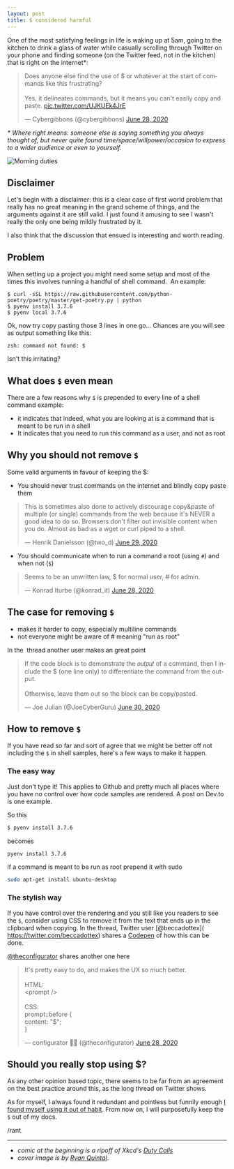 ```yaml
---
layout: post
title: $ considered harmful
---
```


One of the most satisfying feelings in life is waking up at 5am, going to the kitchen to drink a glass of water while casually scrolling through Twitter on your phone and finding someone (on the Twitter feed, not in the kitchen) that is right on the internet*:

<blockquote class="twitter-tweet"><p lang="en" dir="ltr">Does anyone else find the use of $ or whatever at the start of commands like this frustrating?<br><br>Yes, it delineates commands, but it means you can&#39;t easily copy and paste. <a href="https://t.co/UJKUEk4JrE">pic.twitter.com/UJKUEk4JrE</a></p>&mdash; Cybergibbons (@cybergibbons) <a href="https://twitter.com/cybergibbons/status/1277199020268703744?ref_src=twsrc%5Etfw">June 28, 2020</a></blockquote> <script async src="https://platform.twitter.com/widgets.js" charset="utf-8"></script>

_* Where right means: someone else is saying something you always thought of, but never quite found time/space/willpower/occasion to express to a wider audience or even to yourself._

![Morning duties](https://dev-to-uploads.s3.amazonaws.com/i/9hbwbe4ej5shyzw7nand.jpg)

## Disclaimer

Let's begin with a disclaimer: this is a clear case of first world problem that really has no great meaning in the grand scheme of things, and the arguments against it are still valid. I just found it amusing to see I wasn't really the only one being mildly frustrated by it.

I also think that the discussion that ensued is interesting and worth reading.

## Problem

When setting up a project you might need some setup and most of the times this involves running a handful of shell command.  An example:

```
$ curl -sSL https://raw.githubusercontent.com/python-poetry/poetry/master/get-poetry.py | python
$ pyenv install 3.7.6
$ pyenv local 3.7.6
```

Ok, now try copy pasting those 3 lines in one go... Chances are you will see as output something like this:

```
zsh: command not found: $
```

Isn't this irritating?

## What does `$` even mean

There are a few reasons why `$` is prepended to every line of a shell command example:

- it indicates that indeed, what you are looking at is a command that is meant to be run in a shell
- It indicates that you need to run this command as a user, and not as root

## Why you should **not** remove `$`

Some valid arguments in favour of keeping the $:

- You should never trust commands on the internet and blindly copy paste them

<blockquote class="twitter-tweet"><p lang="en" dir="ltr">This is sometimes also done to actively discourage copy&amp;paste of multiple (or single) commands from the web because it&#39;s NEVER a good idea to do so. Browsers don&#39;t filter out invisible content when you do. Almost as bad as a wget or curl piped to a shell.</p>&mdash; Henrik Danielsson (@two_d) <a href="https://twitter.com/two_d/status/1277464720728035331?ref_src=twsrc%5Etfw">June 29, 2020</a></blockquote> <script async src="https://platform.twitter.com/widgets.js" charset="utf-8"></script>

- You should communicate when to run a command a root (using `#`) and when not (`$`)

<blockquote class="twitter-tweet"><p lang="en" dir="ltr">Seems to be an unwritten law, $ for normal user, # for admin.</p>&mdash; Konrad Iturbe (@konrad_it) <a href="https://twitter.com/konrad_it/status/1277201037321998338?ref_src=twsrc%5Etfw">June 28, 2020</a></blockquote> <script async src="https://platform.twitter.com/widgets.js" charset="utf-8"></script>

## The case for removing `$`

- makes it harder to copy, especially multiline commands
- not everyone might be aware of # meaning "run as root"

In the  thread another user makes an great point

<blockquote class="twitter-tweet"><p lang="en" dir="ltr">If the code block is to demonstrate the 𝑜𝑢𝑡𝑝𝑢𝑡 of a command, then I include the $ (one line only) to differentiate the command from the output.<br><br>Otherwise, leave them out so the block can be copy/pasted.</p>&mdash; Joe Julian (@JoeCyberGuru) <a href="https://twitter.com/JoeCyberGuru/status/1277990481884901376?ref_src=twsrc%5Etfw">June 30, 2020</a></blockquote> <script async src="https://platform.twitter.com/widgets.js" charset="utf-8"></script>

## How to remove `$`

If you have read so far and sort of agree that we might be better off not including the `$` in shell samples, here's a few ways to make it happen.

### The easy way

Just don't type it! This applies to Github and pretty much all places where you have no control over how code samples are rendered. A post on Dev.to is one example.

So this
```sh
$ pyenv install 3.7.6
```
becomes
```sh
pyenv install 3.7.6
```
if a command is meant to be run as root prepend it with sudo

```sh
sudo apt-get install ubuntu-desktop
```

### The stylish way

If you have control over the rendering and you still like you readers to see the `$`, consider using CSS to remove it from the text that ends up in the clipboard when copying. In the thread, Twitter user [@beccadottex](  https://twitter.com/beccadottex) shares a [Codepen](https://codepen.io/rebeccajae/pen/PoZJwav) of how this can be done.

[@theconfigurator](https://twitter.com/theconfigurator) shares another one here

<blockquote class="twitter-tweet"><p lang="en" dir="ltr">It&#39;s pretty easy to do, and makes the UX so much better.<br><br>HTML:<br>&lt;prompt /&gt;<br><br>CSS:<br>prompt::before {<br> content: &quot;$&quot;;<br>}</p>&mdash; configurator 🏳️‍🌈 (@theconfigurator) <a href="https://twitter.com/theconfigurator/status/1277279975654281216?ref_src=twsrc%5Etfw">June 28, 2020</a></blockquote> <script async src="https://platform.twitter.com/widgets.js" charset="utf-8"></script>

## Should you really stop using $?
As any other opinion based topic, there seems to be far from an agreement on the best practice around this, as the long thread on Twitter shows.

As for myself, I always found it redundant and pointless but funnily enough [I found myself using it out of habit](https://dev.to/aurelio/up-your-lodash-game-by-going-functional-from-chaining-to-piping-3li8). From now on, I will purposefully keep the `$` out of my docs.

/rant

---

- _comic at the beginning is a ripoff of Xkcd's [Duty Calls](https://xkcd.com/386/)_
- _cover image is by [Ryan Quintal](https://unsplash.com/@ryanquintal)_.
